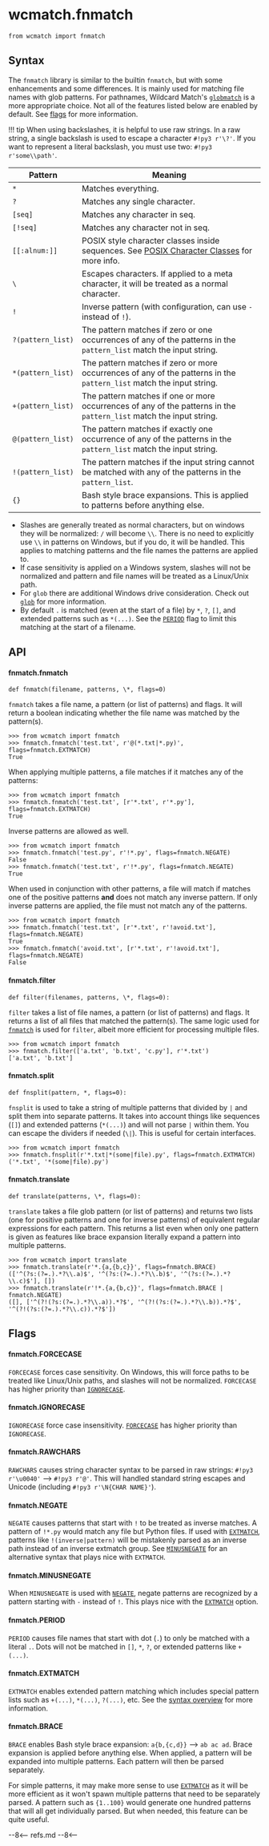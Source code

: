 # wcmatch.fnmatch

```py3
from wcmatch import fnmatch
```

## Syntax

The `fnmatch` library is similar to the builtin `fnmatch`, but with some enhancements and some differences. It is mainly used for matching file names with glob patterns. For pathnames, Wildcard Match's [`globmatch`](glob#globglobmatch) is a more appropriate choice. Not all of the features listed below are enabled by default. See [flags](#flags) for more information.

!!! tip
    When using backslashes, it is helpful to use raw strings. In a raw string, a single backslash is used to escape a character `#!py3 r'\?'`.  If you want to represent a literal backslash, you must use two: `#!py3 r'some\\path'`.

Pattern           | Meaning
----------------- | -------
`*`               | Matches everything.
`?`               | Matches any single character.
`[seq]`           | Matches any character in seq.
`[!seq]`          | Matches any character not in seq.
`[[:alnum:]]`     | POSIX style character classes inside sequences. See [POSIX Character Classes](#posix-character-classes) for more info.
`\`               | Escapes characters. If applied to a meta character, it will be treated as a normal character.
`!`               | Inverse pattern (with configuration, can use `-` instead of `!`).
`?(pattern_list)` | The pattern matches if zero or one occurrences of any of the patterns in the `pattern_list` match the input string.
`*(pattern_list)` | The pattern matches if zero or more occurrences of any of the patterns in the `pattern_list` match the input string.
`+(pattern_list)` | The pattern matches if one or more occurrences of any of the patterns in the `pattern_list` match the input string.
`@(pattern_list)` | The pattern matches if exactly one occurrence of any of the patterns in the `pattern_list` match the input string.
`!(pattern_list)` | The pattern matches if the input string cannot be matched with any of the patterns in the `pattern_list`.
`{}`              | Bash style brace expansions.  This is applied to patterns before anything else.

- Slashes are generally treated as normal characters, but on windows they will be normalized: `/` will become `\\`. There is no need to explicitly use `\\` in patterns on Windows, but if you do, it will be handled.  This applies to matching patterns and the file names the patterns are applied to.
- If case sensitivity is applied on a Windows system, slashes will not be normalized and pattern and file names will be treated as a Linux/Unix path.
- For `glob` there are additional Windows drive consideration. Check out [`glob`](glob#wcmatchglob) for more information.
- By default `.` is matched (even at the start of a file) by `*`, `?`, `[]`, and extended patterns such as `*(...)`. See the [`PERIOD`](#fnmatchperiod) flag to limit this matching at the start of a filename.

## API

#### fnmatch.fnmatch

```py3
def fnmatch(filename, patterns, \*, flags=0)
```

`fnmatch` takes a file name, a pattern (or list of patterns) and flags.  It will return a boolean indicating whether the file name was matched by the pattern(s).

```pycon3
>>> from wcmatch import fnmatch
>>> fnmatch.fnmatch('test.txt', r'@(*.txt|*.py)', flags=fnmatch.EXTMATCH)
True
```

When applying multiple patterns, a file matches if it matches any of the patterns:

```pycon3
>>> from wcmatch import fnmatch
>>> fnmatch.fnmatch('test.txt', [r'*.txt', r'*.py'], flags=fnmatch.EXTMATCH)
True
```

Inverse patterns are allowed as well.

```pycon3
>>> from wcmatch import fnmatch
>>> fnmatch.fnmatch('test.py', r'!*.py', flags=fnmatch.NEGATE)
False
>>> fnmatch.fnmatch('test.txt', r'!*.py', flags=fnmatch.NEGATE)
True
```

When used in conjunction with other patterns, a file will match if matches one of the positive patterns **and** does not match any inverse pattern. If only inverse patterns are applied, the file must not match any of the patterns.

```pycon3
>>> from wcmatch import fnmatch
>>> fnmatch.fnmatch('test.txt', [r'*.txt', r'!avoid.txt'], flags=fnmatch.NEGATE)
True
>>> fnmatch.fnmatch('avoid.txt', [r'*.txt', r'!avoid.txt'], flags=fnmatch.NEGATE)
False
```

#### fnmatch.filter

```py3
def filter(filenames, patterns, \*, flags=0):
```

`filter` takes a list of file names, a pattern (or list of patterns) and flags. It returns a list of all files that matched the pattern(s). The same logic used for [`fnmatch`](#fnmatchfnmatch) is used for `filter`, albeit more efficient for processing multiple files.

```pycon3
>>> from wcmatch import fnmatch
>>> fnmatch.filter(['a.txt', 'b.txt', 'c.py'], r'*.txt')
['a.txt', 'b.txt']
```

#### fnmatch.split

```py3
def fnsplit(pattern, *, flags=0):
```

`fnsplit` is used to take a string of multiple patterns that divided by `|` and split them into separate patterns. It takes into account things like sequences (`[]`) and extended patterns (`*(...)`) and will not parse `|` within them.  You can escape the dividers if needed (`\|`). This is useful for certain interfaces.

```pycon3
>>> from wcmatch import fnmatch
>>> fnmatch.fnsplit(r'*.txt|*(some|file).py', flags=fnmatch.EXTMATCH)
('*.txt', '*(some|file).py')
```

#### fnmatch.translate

```py3
def translate(patterns, \*, flags=0):
```

`translate` takes a file glob pattern (or list of patterns) and returns two lists (one for positive patterns and one for inverse patterns) of equivalent regular expressions for each pattern. This returns a list even when only one pattern is given as features like brace expansion literally expand a pattern into multiple patterns.

```pycon3
>>> from wcmatch import translate
>>> fnmatch.translate(r'*.{a,{b,c}}', flags=fnmatch.BRACE)
(['^(?s:(?=.).*?\\.a)$', '^(?s:(?=.).*?\\.b)$', '^(?s:(?=.).*?\\.c)$'], [])
>>> fnmatch.translate(r'!*.{a,{b,c}}', flags=fnmatch.BRACE | fnmatch.NEGATE)
([], ['^(?!(?s:(?=.).*?\\.a)).*?$', '^(?!(?s:(?=.).*?\\.b)).*?$', '^(?!(?s:(?=.).*?\\.c)).*?$'])
```

## Flags

#### fnmatch.FORCECASE

`FORCECASE` forces case sensitivity. On Windows, this will force paths to be treated like Linux/Unix paths, and slashes will not be normalized. `FORCECASE` has higher priority than [`IGNORECASE`](#fnmatchignorecase).

#### fnmatch.IGNORECASE

`IGNORECASE` force case insensitivity. [`FORCECASE`](#fnmatchforecase) has higher priority than `IGNORECASE`.

#### fnmatch.RAWCHARS

`RAWCHARS` causes string character syntax to be parsed in raw strings: `#!py3 r'\u0040'` --> `#!py3 r'@'`. This will handled standard string escapes and Unicode (including `#!py3 r'\N{CHAR NAME}'`).

#### fnmatch.NEGATE

`NEGATE` causes patterns that start with `!` to be treated as inverse matches. A pattern of `!*.py` would match any file but Python files. If used with [`EXTMATCH`](#fnmatchextmatch), patterns like `!(inverse|pattern)` will be mistakenly parsed as an inverse path instead of an inverse extmatch group.  See [`MINUSNEGATE`](#fnmatchminusnegate) for an alternative syntax that plays nice with `EXTMATCH`.

#### fnmatch.MINUSNEGATE

When `MINUSNEGATE` is used with [`NEGATE`](#fnmatchnegate), negate patterns are recognized by a pattern starting with `-` instead of `!`. This plays nice with the [`EXTMATCH`](#fnmatchextmatch) option.

#### fnmatch.PERIOD

`PERIOD` causes file names that start with dot (`.`) to only be matched with a literal `.`. Dots will not be matched in `[]`, `*`, `?`, or extended patterns like `+(...)`.

#### fnmatch.EXTMATCH

`EXTMATCH` enables extended pattern matching which includes special pattern lists such as `+(...)`, `*(...)`, `?(...)`, etc. See the [syntax overview](#syntax) for more information.

#### fnmatch.BRACE

`BRACE` enables Bash style brace expansion: `a{b,{c,d}}` --> `ab ac ad`. Brace expansion is applied before anything else. When applied, a pattern will be expanded into multiple patterns. Each pattern will then be parsed separately.

For simple patterns, it may make more sense to use [`EXTMATCH`](#fnmatchextmatch) as it will be more efficient as it won't spawn multiple patterns that need to be separately parsed. A pattern such as `{1..100}` would generate one hundred patterns that will all get individually parsed. But when needed, this feature can be quite useful.

--8<--
refs.md
--8<--
